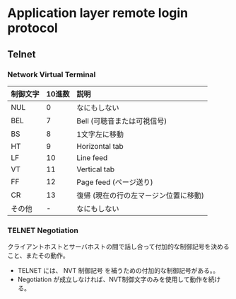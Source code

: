 # Application layer remote login protocol

## Telnet

### Network Virtual Terminal

| 制御文字 | 10進数 | 説明 |
|:--|:--|:--|
| NUL | 0 | なにもしない |
| BEL | 7 | Bell (可聴音または可視信号) |
| BS | 8 | 1文字左に移動 |
| HT | 9 | Horizontal tab |
| LF | 10 | Line feed |
| VT | 11 | Vertical tab |
| FF | 12 | Page feed (ページ送り) |
| CR | 13 | 復帰 (現在の行の左マージン位置に移動) |
| その他 | - | なにもしない |

### TELNET Negotiation

クライアントホストとサーバホストの間で話し合って付加的な制御記号を決めること、またその動作。

* TELNET には、 NVT 制御記号 を補うための付加的な制御記号がある。。
* Negotiation が成立しなければ、NVT制御文字のみを使用して動作を続ける。
